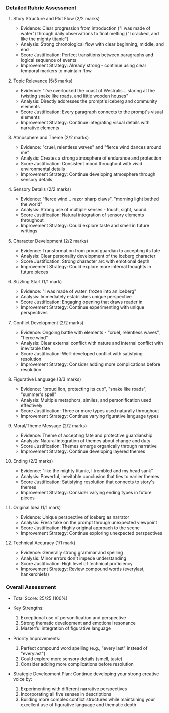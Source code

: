 ### Detailed Rubric Assessment

1. Story Structure and Plot Flow (2/2 marks)

   - Evidence: Clear progression from introduction ("I was made of water") through daily observations to final melting ("I cracked, and like the mighty titanic")
   - Analysis: Strong chronological flow with clear beginning, middle, and end
   - Score Justification: Perfect transitions between paragraphs and logical sequence of events
   - Improvement Strategy: Already strong - continue using clear temporal markers to maintain flow

2. Topic Relevance (5/5 marks)

   - Evidence: "I've overlooked the coast of Westralis... staring at the twisting snake like roads, and little wooden houses"
   - Analysis: Directly addresses the prompt's iceberg and community elements
   - Score Justification: Every paragraph connects to the prompt's visual elements
   - Improvement Strategy: Continue integrating visual details with narrative elements

3. Atmosphere and Theme (2/2 marks)

   - Evidence: "cruel, relentless waves" and "fierce wind dances around me"
   - Analysis: Creates a strong atmosphere of endurance and protection
   - Score Justification: Consistent mood throughout with vivid environmental details
   - Improvement Strategy: Continue developing atmosphere through sensory details

4. Sensory Details (2/2 marks)

   - Evidence: "fierce wind... razor sharp claws", "morning light bathed the world"
   - Analysis: Strong use of multiple senses - touch, sight, sound
   - Score Justification: Natural integration of sensory elements throughout
   - Improvement Strategy: Could explore taste and smell in future writings

5. Character Development (2/2 marks)

   - Evidence: Transformation from proud guardian to accepting its fate
   - Analysis: Clear personality development of the iceberg character
   - Score Justification: Strong character arc with emotional depth
   - Improvement Strategy: Could explore more internal thoughts in future pieces

6. Sizzling Start (1/1 mark)

   - Evidence: "I was made of water, frozen into an iceberg"
   - Analysis: Immediately establishes unique perspective
   - Score Justification: Engaging opening that draws reader in
   - Improvement Strategy: Continue experimenting with unique perspectives

7. Conflict Development (2/2 marks)

   - Evidence: Ongoing battle with elements - "cruel, relentless waves", "fierce wind"
   - Analysis: Clear external conflict with nature and internal conflict with inevitable fate
   - Score Justification: Well-developed conflict with satisfying resolution
   - Improvement Strategy: Consider adding more complications before resolution

8. Figurative Language (3/3 marks)

   - Evidence: "proud lion, protecting its cub", "snake like roads", "summer's spell"
   - Analysis: Multiple metaphors, similes, and personification used effectively
   - Score Justification: Three or more types used naturally throughout
   - Improvement Strategy: Continue varying figurative language types

9. Moral/Theme Message (2/2 marks)

   - Evidence: Theme of accepting fate and protective guardianship
   - Analysis: Natural integration of themes about change and duty
   - Score Justification: Themes emerge organically through narrative
   - Improvement Strategy: Continue developing layered themes

10. Ending (2/2 marks)

    - Evidence: "like the mighty titanic, I trembled and my head sank"
    - Analysis: Powerful, inevitable conclusion that ties to earlier themes
    - Score Justification: Satisfying resolution that connects to story's themes
    - Improvement Strategy: Consider varying ending types in future pieces

11. Original Idea (1/1 mark)

    - Evidence: Unique perspective of iceberg as narrator
    - Analysis: Fresh take on the prompt through unexpected viewpoint
    - Score Justification: Highly original approach to the scene
    - Improvement Strategy: Continue exploring unexpected perspectives

12. Technical Accuracy (1/1 mark)
    - Evidence: Generally strong grammar and spelling
    - Analysis: Minor errors don't impede understanding
    - Score Justification: High level of technical proficiency
    - Improvement Strategy: Review compound words (everylast, hankerchiefs)

### Overall Assessment

- Total Score: 25/25 (100%)
- Key Strengths:

  1. Exceptional use of personification and perspective
  2. Strong thematic development and emotional resonance
  3. Masterful integration of figurative language

- Priority Improvements:

  1. Perfect compound word spelling (e.g., "every last" instead of "everylast")
  2. Could explore more sensory details (smell, taste)
  3. Consider adding more complications before resolution

- Strategic Development Plan:
  Continue developing your strong creative voice by:
  1. Experimenting with different narrative perspectives
  2. Incorporating all five senses in descriptions
  3. Building more complex conflict structures while maintaining your excellent use of figurative language and thematic depth

